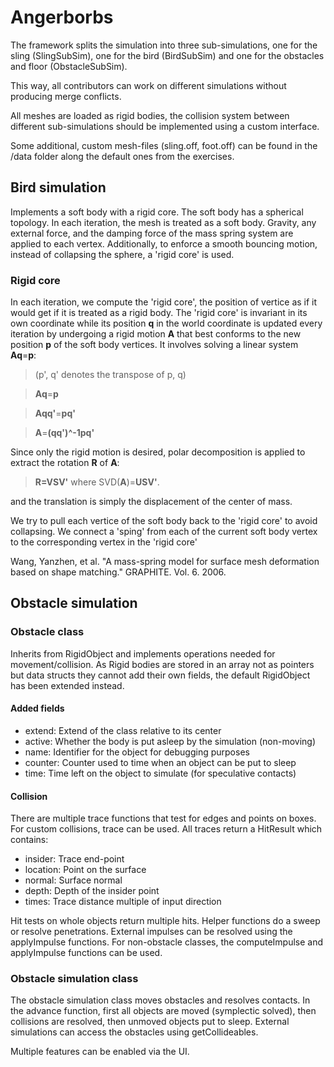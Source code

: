 # Angerborbs

The framework splits the simulation into three sub-simulations,
one for the sling (SlingSubSim), one for the bird (BirdSubSim) and 
one for the obstacles and floor (ObstacleSubSim).

This way, all contributors can work on different simulations without
producing merge conflicts.

All meshes are loaded as rigid bodies, the collision system between different 
sub-simulations should be implemented using a custom interface.

Some additional, custom mesh-files (sling.off, foot.off) can be found in the
/data folder along the default ones from the exercises.

## Bird simulation

Implements a soft body with a rigid core.
The soft body has a spherical topology. In each iteration, the mesh is treated 
as a soft body. Gravity, any external force, and the damping force of the mass 
spring system are applied to each vertex. Additionally, to enforce a smooth 
bouncing motion, instead of collapsing the sphere, a 'rigid core' is used.

### Rigid core
In each iteration, we compute the 'rigid core', the position of vertice as if it 
would get if it is treated as a rigid body. The 'rigid core' is invariant in its 
own coordinate while its position **q** in the world coordinate is updated every 
iteration by undergoing a rigid motion **A** that best conforms to the new position 
**p** of the soft body vertices. It involves solving a linear system **Aq**=**p**:

> (p', q' denotes the transpose of p, q)

>**Aq**=**p** 

>**Aqq'**=**pq'**

>**A**=**(qq')^-1pq'**


Since only the rigid motion is desired, polar decomposition is applied to extract the rotation **R** of **A**:
>**R=VSV'** where SVD(**A**)=**USV'**.

 and the translation is simply the displacement of the center of mass.


We try to pull each vertice of the soft 
body back to the 'rigid core' to avoid collapsing. We connect a 'sping' from 
each of the current soft body vertex to the corresponding vertex in the 'rigid core' 






Wang, Yanzhen, et al. "A mass-spring model for surface mesh deformation based on shape matching." GRAPHITE. Vol. 6. 2006.



## Obstacle simulation

### Obstacle class

Inherits from RigidObject and implements operations needed for movement/collision.
As Rigid bodies are stored in an array not as pointers but data structs they cannot add their own fields, the default RigidObject has been extended instead. 

#### Added fields

- extend: Extend of the class relative to its center
- active: Whether the body is put asleep by the simulation (non-moving)
- name: Identifier for the object for debugging purposes
- counter: Counter used to time when an object can be put to sleep
- time: Time left on the object to simulate (for speculative contacts)

#### Collision

There are multiple trace functions that test for edges and points on boxes. For custom collisions, trace can be used. All traces return a HitResult which contains:

- insider: Trace end-point
- location: Point on the surface
- normal: Surface normal
- depth: Depth of the insider point
- times: Trace distance multiple of input direction

Hit tests on whole objects return multiple hits. Helper functions do a sweep or resolve penetrations. External impulses can be resolved using the applyImpulse functions. For non-obstacle classes, the computeImpulse and applyImpulse functions can be used.


### Obstacle simulation class

The obstacle simulation class moves obstacles and resolves contacts. In the advance function, first all objects are moved (symplectic solved), then collisions are resolved, then unmoved objects put to sleep. External simulations can access the obstacles using getCollideables.

Multiple features can be enabled via the UI.

